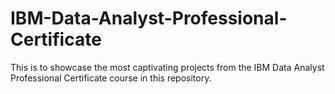 # IBM-Data-Analyst-Professional-Certificate
This is to showcase the most captivating projects from the IBM Data Analyst Professional Certificate course in this repository.
